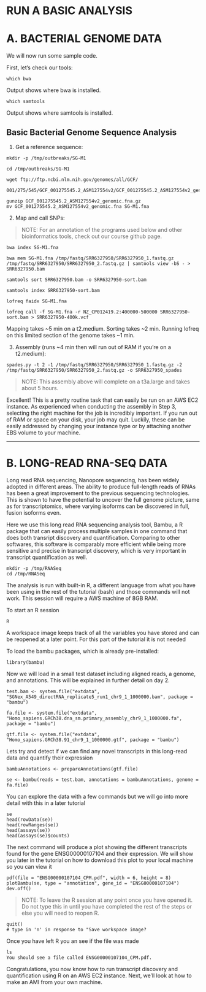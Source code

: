 # RUN A BASIC ANALYSIS

# A. BACTERIAL GENOME DATA
We will now run some sample code.

First, let’s check our tools:
```
which bwa
```
Output shows where bwa is installed.
```
which samtools
```
Output shows where samtools is installed.

## Basic Bacterial Genome Sequence Analysis

1. Get a reference sequence:
```
mkdir -p /tmp/outbreaks/SG-M1
```
```
cd /tmp/outbreaks/SG-M1
```
```
wget ftp://ftp.ncbi.nlm.nih.gov/genomes/all/GCF/
```
```
001/275/545/GCF_001275545.2_ASM127554v2/GCF_001275545.2_ASM127554v2_genomic.fna.gz
```
```
gunzip GCF_001275545.2_ASM127554v2_genomic.fna.gz
mv GCF_001275545.2_ASM127554v2_genomic.fna SG-M1.fna
```
2. Map and call SNPs:
> NOTE: For an annotation of the programs used below and other bioinformatics tools, check out our course github page.
```
bwa index SG-M1.fna
```
```
bwa mem SG-M1.fna /tmp/fastq/SRR6327950/SRR6327950_1.fastq.gz /tmp/fastq/SRR6327950/SRR6327950_2.fastq.gz | samtools view -bS - > SRR6327950.bam
```
```
samtools sort SRR6327950.bam -o SRR6327950-sort.bam
```
```
samtools index SRR6327950-sort.bam
```
```
lofreq faidx SG-M1.fna
```
```
lofreq call -f SG-M1.fna -r NZ_CP012419.2:400000-500000 SRR6327950-sort.bam > SRR6327950-400k.vcf
```
Mapping takes ~5 min on a t2.medium. Sorting takes ~2 min. Running lofreq on this limited section of the genome takes ~1 min.

3. Assembly (runs ~4 min then will run out of RAM if you’re on a t2.medium):
```
spades.py -t 2 -1 /tmp/fastq/SRR6327950/SRR6327950_1.fastq.gz -2 /tmp/fastq/SRR6327950/SRR6327950_2.fastq.gz -o SRR6327950_spades
```
> NOTE: This assembly above will complete on a t3a.large and takes about 5 hours.

Excellent! This is a pretty routine task that can easily be run on an AWS EC2 instance. As experienced when conducting the assembly in Step 3, selecting the right machine for the job is incredibly important. If you run out of RAM or space on your disk, your job may quit. Luckily, these can be easily addressed by changing your instance type or by attaching another EBS volume to your machine.

---

# B. LONG-READ RNA-SEQ DATA
Long read RNA sequencing, Nanopore sequencing, has been widely adopted in different areas. The ability to produce full-length reads of RNAs has been a great improvement to the previous sequencing technologies. This is shown to have the potential to uncover the full genome picture, same as for transcriptomics, where varying isoforms can be discovered in full, fusion isoforms even.

Here we use this long read RNA sequencing analysis tool, Bambu, a R package that can easily process multiple samples in one command that does both transript discovery and quantification. Comparing to other softwares, this software is comparably more efficient while being more sensitive and precise in transcript discovery, which is very important in transcript quantification as well.
```
mkdir -p /tmp/RNASeq
cd /tmp/RNASeq
```
The analysis is run with built-in R, a different language from what you have been using in the rest of the tutorial (bash) and those commands will not work. This session will require a AWS machine of 8GB RAM.

To start an R session
```
R
```
A workspace image keeps track of all the variables you have stored and can be reopened at a later point. For this part of the tutorial it is not needed

To load the bambu packages, which is already pre-installed:
```
library(bambu)
```
Now we will load in a small test dataset including aligned reads, a genome, and annotations. This will be explained in further detail on day 2.
```
test.bam <- system.file("extdata", "SGNex_A549_directRNA_replicate5_run1_chr9_1_1000000.bam", package = "bambu")
  
fa.file <- system.file("extdata", "Homo_sapiens.GRCh38.dna_sm.primary_assembly_chr9_1_1000000.fa", package = "bambu")

gtf.file <- system.file("extdata", "Homo_sapiens.GRCh38.91_chr9_1_1000000.gtf", package = "bambu")
```
Lets try and detect if we can find any novel transcripts in this long-read data and quantify their expression
```
bambuAnnotations <- prepareAnnotations(gtf.file)

se <- bambu(reads = test.bam, annotations = bambuAnnotations, genome = fa.file)
```
You can explore the data with a few commands but we will go into more detail with this in a later tutorial
```
se
head(rowData(se))
head(rowRanges(se))
head(assays(se))
head(assays(se)$counts)
```
The next command will produce a plot showing the different transcripts found for the gene ENSG00000107104 and their expression. We will show you later in the tutorial on how to download this plot to your local machine so you can view it
```
pdf(file = "ENSG00000107104_CPM.pdf", width = 6, height = 8)
plotBambu(se, type = "annotation", gene_id = "ENSG00000107104")
dev.off()
```
> NOTE: To leave the R session at any point once you have opened it. Do not type this in until you have completed the rest of the steps or else you will need to reopen R.
```
quit()
# type in 'n' in response to "Save workspace image?
```
Once you have left R you an see if the file was made
```
ls
You should see a file called ENSG00000107104_CPM.pdf.
```
Congratulations, you now know how to run transcript discovery and quantification using R on an AWS EC2 instance. Next, we’ll look at how to make an AMI from your own machine.